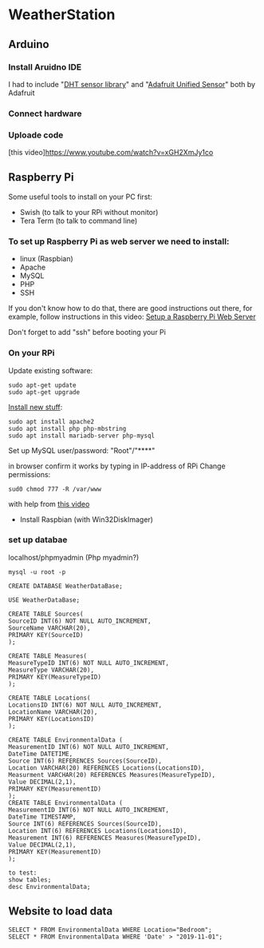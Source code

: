 # WeatherStation

## Arduino
### Install Aruidno IDE
I had to include "[DHT sensor library](https://github.com/adafruit/DHT-sensor-library)" and "[Adafruit Unified Sensor](https://github.com/adafruit/Adafruit_Sensor)" both by Adafruit

### Connect hardware

### Uploade code

[this video]https://www.youtube.com/watch?v=xGH2XmJy1co

## Raspberry Pi
Some useful tools to install on your PC first:
- Swish (to talk to your RPi without monitor)
- Tera Term (to talk to command line)

### To set up Raspberry Pi as web server we need to install:
- linux (Raspbian)
- Apache
- MySQL
- PHP
- SSH

If you don't know how to do that, there are good instructions out there, for example, follow instructions in this video:
[Setup a Raspberry Pi Web Server](https://www.youtube.com/watch?v=vzojwG7OB7c)

Don't forget to add "ssh" before booting your Pi

### On your RPi
Update existing software:
```
sudo apt-get update
sudo apt-get upgrade
```
[Install new stuff](https://howtoraspberrypi.com/how-to-install-web-server-raspberry-pi-lamp/):
``` 
sudo apt install apache2 
sudo apt install php php-mbstring
sudo apt install mariadb-server php-mysql
```
Set up MySQL user/password:
"Root"/"****"

in browser confirm it works by typing in IP-address of RPi
Change permissions:
```
sud0 chmod 777 -R /var/www
```

 with help from [this video](https://www.youtube.com/watch?v=N7c8CMuBx-Y)
- Install Raspbian (with Win32DiskImager)






### set up databae
localhost/phpmyadmin (Php myadmin?)

```
mysql -u root -p

CREATE DATABASE WeatherDataBase;

USE WeatherDataBase;

CREATE TABLE Sources(
SourceID INT(6) NOT NULL AUTO_INCREMENT,
SourceName VARCHAR(20),
PRIMARY KEY(SourceID)
);

CREATE TABLE Measures(
MeasureTypeID INT(6) NOT NULL AUTO_INCREMENT,
MeasureType VARCHAR(20),
PRIMARY KEY(MeasureTypeID)
);

CREATE TABLE Locations(
LocationsID INT(6) NOT NULL AUTO_INCREMENT,
LocationName VARCHAR(20),
PRIMARY KEY(LocationsID)
);

CREATE TABLE EnvironmentalData (
MeasurementID INT(6) NOT NULL AUTO_INCREMENT, 
DateTime DATETIME, 
Source INT(6) REFERENCES Sources(SourceID), 
Location VARCHAR(20) REFERENCES Locations(LocationsID), 
Measurment VARCHAR(20) REFERENCES Measures(MeasureTypeID), 
Value DECIMAL(2,1),
PRIMARY KEY(MeasurementID)
);
CREATE TABLE EnvironmentalData (
MeasurementID INT(6) NOT NULL AUTO_INCREMENT, 
DateTime TIMESTAMP, 
Source INT(6) REFERENCES Sources(SourceID), 
Location INT(6) REFERENCES Locations(LocationsID), 
Measurement INT(6) REFERENCES Measures(MeasureTypeID), 
Value DECIMAL(2,1),
PRIMARY KEY(MeasurementID)
);

to test:
show tables;
desc EnvironmentalData;
```

## Website to load data
```
SELECT * FROM EnvironmentalData WHERE Location="Bedroom";
SELECT * FROM EnvironmentalData WHERE 'Date' > "2019-11-01";
```
